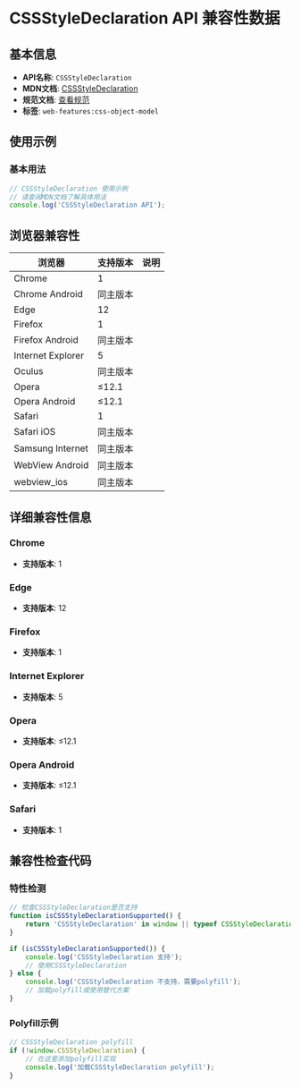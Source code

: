 # CSSStyleDeclaration API 兼容性数据

## 基本信息

- **API名称**: `CSSStyleDeclaration`
- **MDN文档**: [CSSStyleDeclaration](https://developer.mozilla.org/docs/Web/API/CSSStyleDeclaration)
- **规范文档**: [查看规范](https://drafts.csswg.org/cssom/#the-cssstyledeclaration-interface)
- **标签**: `web-features:css-object-model`

## 使用示例

### 基本用法

```javascript
// CSSStyleDeclaration 使用示例
// 请查阅MDN文档了解具体用法
console.log('CSSStyleDeclaration API');
```

## 浏览器兼容性

| 浏览器 | 支持版本 | 说明 |
|--------|----------|------|
| Chrome | 1 |  |
| Chrome Android | 同主版本 |  |
| Edge | 12 |  |
| Firefox | 1 |  |
| Firefox Android | 同主版本 |  |
| Internet Explorer | 5 |  |
| Oculus | 同主版本 |  |
| Opera | ≤12.1 |  |
| Opera Android | ≤12.1 |  |
| Safari | 1 |  |
| Safari iOS | 同主版本 |  |
| Samsung Internet | 同主版本 |  |
| WebView Android | 同主版本 |  |
| webview_ios | 同主版本 |  |

## 详细兼容性信息

### Chrome

- **支持版本**: 1

### Edge

- **支持版本**: 12

### Firefox

- **支持版本**: 1

### Internet Explorer

- **支持版本**: 5

### Opera

- **支持版本**: ≤12.1

### Opera Android

- **支持版本**: ≤12.1

### Safari

- **支持版本**: 1

## 兼容性检查代码

### 特性检测

```javascript
// 检查CSSStyleDeclaration是否支持
function isCSSStyleDeclarationSupported() {
    return 'CSSStyleDeclaration' in window || typeof CSSStyleDeclaration !== 'undefined';
}

if (isCSSStyleDeclarationSupported()) {
    console.log('CSSStyleDeclaration 支持');
    // 使用CSSStyleDeclaration
} else {
    console.log('CSSStyleDeclaration 不支持，需要polyfill');
    // 加载polyfill或使用替代方案
}
```

### Polyfill示例

```javascript
// CSSStyleDeclaration polyfill
if (!window.CSSStyleDeclaration) {
    // 在这里添加polyfill实现
    console.log('加载CSSStyleDeclaration polyfill');
}
```

